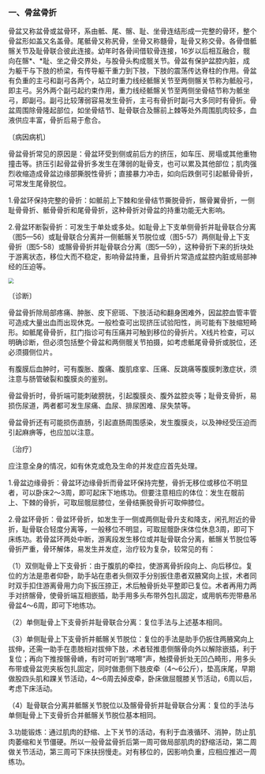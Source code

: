 ### 一、骨盆骨折

骨盆又称盆骨或盆骨环，系由骶、尾、髂、耻、坐骨连结形成一完整的骨环，整个骨盆形如盖又名盖骨。尾骶骨又称尻骨，坐骨又称髓骨，耻骨又称交骨。各骨借骶髂关节及耻骨联合彼此连接。幼年时各骨间借软骨连接，16岁以后相互融合，髋向在髂*、*耻、坐之骨交界处，与股骨头构成髋关节。骨盆有保护盆腔内脏，成为躯干与下肢的桥梁，有传导躯干重力到下肢，下肢的震荡传达脊柱的作用。骨盆有负重的主弓和副弓各两个，站立时重力线经骶髂关节至两侧髂关节称为骶般弓，即主弓。另外两个副弓起约束作用，重力线经骶髂关节至两侧坐骨结节称为骶坐弓，即副弓。副弓比较薄弱容易发生骨折，主弓有骨折时副弓大多同时有骨折。骨盆周围除骨隆起部位，如坐骨结节、耻骨联合及髂前上棘等处外周围肌肉较多，血液供应丰富，骨折后易于愈合。

〔病因病机〕

骨盆骨折常见的原因是：骨盆环受到侧或前后方的挤压，如车压、房塌或其他重物撞击等。挤压引起骨盆骨折多发生在薄弱的耻骨支，也可以累及其他部位；肌肉强烈收缩造成骨盆边缘部撕脱性骨折；直接暴力冲击，如向后跌倒可引起骶骨骨折，可常发生尾骨脱位。

1.骨盆环保持完整的骨折：如骶前上下棘和坐骨结节撕脱骨折，髂骨翼骨折，一侧耻骨骨折、骶骨骨折和尾骨骨折，这种骨折对骨盆的持重功能无大影响。

2.骨盆环断裂骨折：可发生于单处或多处。如耻骨上下支单侧骨折并耻骨联合分离（图5—56）或耻骨联合分离并一侧骶髂关节脱位或（图5-57）两侧耻骨上下支骨折（图5-58）或髂骨骨折并耻骨联合分离（图5—59），这种骨折下来的折块处于游离状态，移位大而不稳定，影响骨盆持重，且骨折片常造成盆腔内脏或局部神经的压迫等。

<img src="./img/5-56、5-57、5-58、5-59.jpg" style="zoom:70%;" />

〔诊断〕

骨盆骨折除局部疼痛、肿胀、皮下瘀斑、下肢活动和翻身困难外，因盆腔血管丰管可造成大量出血而出现休克。一般检查可出现挤压试验阳性，尚可能有下肢缩短畸形。如骶尾骨骨折，肛门指诊可有压痛并可触到移位的骨折片。X线片检查，可以明确诊断，但必须包括整个骨盆和两侧髋关节拍摄，如考虑骶尾骨骨折或脱位，还必须摄侧位片。

有腹膜后血肿时，可有腹胀、腹痛、腹肌痉挛、压痛、反跳痛等腹膜刺激症状，须注意与肠管破裂和腹膜炎的鉴别。

骨盆骨折时，骨折端可能刺破膀胱，引起腹膜炎、腹外盆腔炎等；耻骨支骨折，易损伤尿道，两者都可发生尿痛、血尿、排尿困难、尿失禁等。

骨盆骨折还有可能损伤直肠，引起直肠周围感染，发生腹膜炎，以及神经受压迫而引起麻痹等，也应加以注意。

〔治疗〕

应注意全身的情况，如有休克或危及生命的并发症应首先处理。

1.骨盆边缘骨折：骨盆环边缘骨折而骨盆环保持完整，骨折无移位或移位不明显者，可以卧床2〜3周，即可起床下地练功。但要注意相应的体位：发生在髋前上、下棘的骨折，可取屈髋屈膝位，坐骨结撕脱骨折可取伸膝位。

2.骨盆环骨折：骨盆环骨折，如发生于一侧或两侧耻骨升支和降支，闲孔附近的骨折，耻骨联合轻度分离等，一般移位不明显，可取屈髋卧床体位休息3周，即可下床练功。若骨盆环两处中断，游离段发生移位或并耻骨联合分离，骶髂关节脱位等骨折严重，骨环解体，易发生并发症，治疗较为复杂，较常见的有：

（1）双侧耻骨上下支骨折：由于腹肌的牵拉，使游离骨折段向上、向后移位。复位的方法是患者仰卧，助手站在患者头侧双手分别扳住患者双腋窝向上拔，术者同时双手扣住游离骨用力向下扳压捺正，术后触骨折处平整即已复位。术者再用力两手对挤髂骨，使骨折端互相嵌插，助手用多头布带外包扎固定，或用帆布兜带悬吊骨盆4〜6周，即可下地练功。

（2）单侧耻骨上下支骨折并耻骨联合分离：复位手法与上述基本相同。

（3）单侧耻骨上下支骨折并骶髂关节脱位：复位的手法是助手仍扳住两腋窝向上拔伸，还需一助手在患肢相对拔伸下肢，术者轻推患侧髂骨向外以解除嵌插，利于复位；再向下推按髂骨嵴，有时可听到“喀嚓”声，触摸骨折处无凹凸畸形，用多头布带或骨盆兜夹板包扎固定，同时做患侧下肢皮牵（4〜6公斤），垫高床尾，早期做股四头肌和踝关节活动，4〜6周去掉皮牵，卧床做屈髋膝关节活动，6周以后，考虑下床活动。

（4）耻骨联合分离并骶髂关节脱位以及髂骨骨折并耻骨联合分离：复位的手法与单侧耻骨上下支骨折合并骶髂关节脱位基本相同。

3.功能锻炼：通过肌肉的舒缩、上下关节的活动，有利于血液循环、消肿，防止肌肉萎缩和关节僵硬。所以一般骨盆骨折后第一周可做局部肌肉的舒缩活动，第二周做关节活动，第三周可下床扶拐慢走。对有移位的，因影响负重，应相应推迟一周练功。

